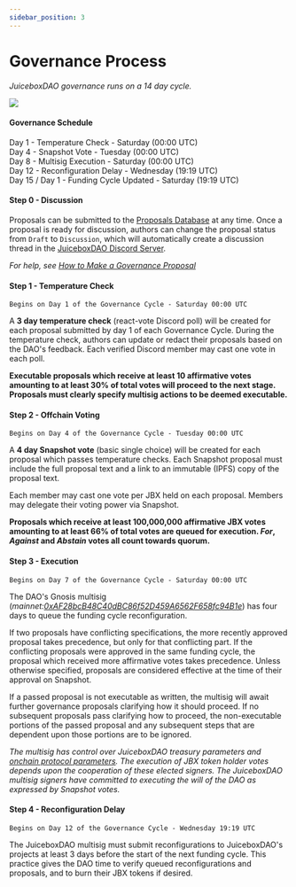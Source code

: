 ```yaml
---
sidebar_position: 3
---
```


# Governance Process

*JuiceboxDAO governance runs on a 14 day cycle.* 

![](/img/gov-calendar.png)
    
#### Governance Schedule

Day 1 -  Temperature Check - Saturday (00:00 UTC) <br/>
Day 4 - Snapshot Vote - Tuesday (00:00 UTC) <br/>
Day 8 - Multisig Execution - Saturday (00:00 UTC) <br/>
Day 12 - Reconfiguration Delay - Wednesday (19:19 UTC) <br/>
Day 15 / Day 1 - Funding Cycle Updated - Saturday (19:19 UTC) <br/>

#### Step 0 - Discussion

Proposals can be submitted to the [Proposals Database](https://juicebox.notion.site/9d126f9148dc42ee83317d5cd74e4db4?v=50d0bbcb498044059cc0d4d83e8b13fa) at any time. Once a proposal is ready for discussion, authors can change the proposal status from `Draft` to `Discussion`, which will automatically create a discussion thread in the [JuiceboxDAO Discord Server](https://www.discord.gg/juicebox).

*For help, see [How to Make a Governance Proposal](proposals.md)*

#### Step 1 - Temperature Check

`Begins on Day 1 of the Governance Cycle - Saturday 00:00 UTC`

A **3 day temperature check** (react-vote Discord poll) will be created for each proposal submitted by day 1 of each Governance Cycle. During the temperature check, authors can update or redact their proposals based on the DAO's feedback. Each verified Discord member may cast one vote in each poll.

**Executable proposals which receive at least 10 affirmative votes amounting to at least 30% of total votes will proceed to the next stage. Proposals must clearly specify multisig actions to be deemed executable.**

#### Step 2 - Offchain Voting 

`Begins on Day 4 of the Governance Cycle - Tuesday 00:00 UTC`

A **4 day Snapshot vote** (basic single choice) will be created for each proposal which passes temperature checks. Each Snapshot proposal must include the full proposal text and a link to an immutable (IPFS) copy of the proposal text.

Each member may cast one vote per JBX held on each proposal. Members may delegate their voting power via Snapshot.

**Proposals which receive at least 100,000,000 affirmative JBX votes amounting to at least 66% of total votes are queued for execution. *For*, *Against* and *Abstain* votes all count towards quorum.**

#### Step 3 - Execution

`Begins on Day 7 of the Governance Cycle - Saturday 00:00 UTC`

The DAO's Gnosis multisig (*mainnet:[0xAF28bcB48C40dBC86f52D459A6562F658fc94B1e](https://etherscan.io/address/0xAF28bcB48C40dBC86f52D459A6562F658fc94B1e)*) has four days to queue the funding cycle reconfiguration.

If two proposals have conflicting specifications, the more recently approved proposal takes precedence, but only for that conflicting part. If the conflicting proposals were approved in the same funding cycle, the proposal which received more affirmative votes takes precedence. Unless otherwise specified, proposals are considered effective at the time of their approval on Snapshot.

If a passed proposal is not executable as written, the multisig will await further governance proposals clarifying how it should proceed. If no subsequent proposals pass clarifying how to proceed, the non-executable portions of the passed proposal and any subsequent steps that are dependent upon those portions are to be ignored. 

*The multisig has control over JuiceboxDAO treasury parameters and [onchain protocol parameters](https://info.juicebox.money/dev/learn/administration). The execution of JBX token holder votes depends upon the cooperation of these elected signers. The JuiceboxDAO multisig signers have committed to executing the will of the DAO as expressed by Snapshot votes.*

#### Step 4 - Reconfiguration Delay

`Begins on Day 12 of the Governance Cycle - Wednesday 19:19 UTC`

The JuiceboxDAO multisig must submit reconfigurations to JuiceboxDAO's projects at least 3 days before the start of the next funding cycle. This practice gives the DAO time to verify queued reconfigurations and proposals, and to burn their JBX tokens if desired.
